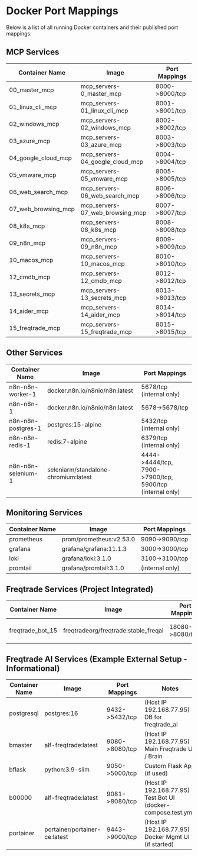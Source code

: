 # Docker Port Mappings

Below is a list of all running Docker containers and their published port mappings.

## MCP Services

| Container Name                 | Image                                | Port Mappings    |
|--------------------------------|--------------------------------------|------------------|
| 00_master_mcp                  | mcp_servers-0_master_mcp             | 8000->8000/tcp   |
| 01_linux_cli_mcp               | mcp_servers-01_linux_cli_mcp         | 8001->8001/tcp   |
| 02_windows_mcp                 | mcp_servers-02_windows_mcp           | 8002->8002/tcp   |
| 03_azure_mcp                   | mcp_servers-03_azure_mcp             | 8003->8003/tcp   |
| 04_google_cloud_mcp            | mcp_servers-04_google_cloud_mcp      | 8004->8004/tcp   |
| 05_vmware_mcp                  | mcp_servers-05_vmware_mcp            | 8005->8005/tcp   |
| 06_web_search_mcp              | mcp_servers-06_web_search_mcp        | 8006->8006/tcp   |
| 07_web_browsing_mcp            | mcp_servers-07_web_browsing_mcp      | 8007->8007/tcp   |
| 08_k8s_mcp                     | mcp_servers-08_k8s_mcp               | 8008->8008/tcp   |
| 09_n8n_mcp                     | mcp_servers-09_n8n_mcp               | 8009->8009/tcp   |
| 10_macos_mcp                   | mcp_servers-10_macos_mcp             | 8010->8010/tcp   |
| 12_cmdb_mcp                    | mcp_servers-12_cmdb_mcp              | 8012->8012/tcp   |
| 13_secrets_mcp                 | mcp_servers-13_secrets_mcp           | 8013->8013/tcp   |
| 14_aider_mcp                   | mcp_servers-14_aider_mcp             | 8014->8014/tcp   |
| 15_freqtrade_mcp               | mcp_servers-15_freqtrade_mcp         | 8015->8015/tcp   |

## Other Services

| Container Name           | Image                                  | Port Mappings                                         |
|--------------------------|----------------------------------------|-------------------------------------------------------|
| n8n-n8n-worker-1         | docker.n8n.io/n8nio/n8n:latest         | 5678/tcp (internal only)                              |
| n8n-n8n-1                | docker.n8n.io/n8nio/n8n:latest         | 5678->5678/tcp                                        |
| n8n-n8n-postgres-1       | postgres:15-alpine                     | 5432/tcp (internal only)                              |
| n8n-n8n-redis-1          | redis:7-alpine                         | 6379/tcp (internal only)                              |
| n8n-n8n-selenium-1       | seleniarm/standalone-chromium:latest   | 4444->4444/tcp, 7900->7900/tcp, 5900/tcp (internal only) |

## Monitoring Services

| Container Name | Image                  | Port Mappings  |
|----------------|------------------------|----------------|
| prometheus     | prom/prometheus:v2.53.0| 9090->9090/tcp |
| grafana        | grafana/grafana:11.1.3 | 3000->3000/tcp |
| loki           | grafana/loki:3.1.0     | 3100->3100/tcp |
| promtail       | grafana/promtail:3.1.0 | (internal only)| # Promtail typically doesn't expose ports externally

## Freqtrade Services (Project Integrated)

| Container Name   | Image                                  | Port Mappings                 | Notes                                     |
|------------------|----------------------------------------|-------------------------------|-------------------------------------------|
| freqtrade_bot_15 | freqtradeorg/freqtrade:stable_freqai   | 18080->8080/tcp               | Freqtrade Bot API for 15_freqtrade_mcp    |

## Freqtrade AI Services (Example External Setup - Informational)

| Container Name | Image                                  | Port Mappings                 | Notes                                               |
|----------------|----------------------------------------|-------------------------------|-----------------------------------------------------|
| postgresql     | postgres:16                            | 9432->5432/tcp                | (Host IP 192.168.77.95) DB for freqtrade_ai       |
| bmaster        | alf-freqtrade:latest                   | 9080->8080/tcp                | (Host IP 192.168.77.95) Main Freqtrade UI / Brain |
| bflask         | python:3.9-slim                        | 9050->5000/tcp                | Custom Flask App (if used)                          |
| b00000         | alf-freqtrade:latest                   | 9081->8080/tcp                | (Host IP 192.168.77.95) Test Bot UI (docker-compose.test.yml) |
| portainer      | portainer/portainer-ce:latest          | 9443->9000/tcp                | (Host IP 192.168.77.95) Docker Mgmt UI (if started) |
